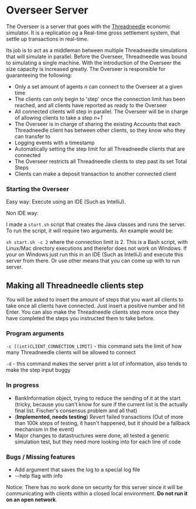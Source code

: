 # Overseer Server

The Overseer is a server that goes with the [Threadneedle](https://github.com/jackymallett/Threadneedle) economic simulator.
It is a replication og a Real-time gross settlement system, that settle up transactions in real-time.

Its job is to act as a middleman between multiple Threadneedle simulations that will simulate in parallel.
Before the Overseer, Threadneedle was bound to simulating a single machine. With the introduction of the Overseer the size capacity is increased greatly.
The Overseer is responsible for guaranteeing the following:

- Only a set amount of agents *n* can connect to the Overseer at a given time
- The clients can only begin to 'step' once the connection limit has been reached, and all clients have reported as ready to the Overseer
- All connected clients will step in parallel. The Overseer will be in charge of allowing clients to take a step *n+1*
- The Overseer is in charge of sharing the existing Accounts that each Threadneedle client has between other clients, so they know who they can transfer to
- Logging events with a timestamp
- Automatically setting the step limit for all Threadneedle clients that are connected
- The Overseer restricts all Threadneedle clients to step past its set Total Steps
- Clients can make a deposit transaction to another connected client

### Starting the Overseer

Easy way: Execute using an IDE (Such as IntelliJ).

Non IDE way:

I made a `start.sh` script that creates the Java classes and runs the server. To run the script, it will require two arguments. An example would be:

`sh start.sh -c 2` where the connection limit is 2. This is a Bash script, with Linux/Mac directory executions and therefor does not work on Windows. If your on Windows just run this in an IDE (Such as IntelliJ) and execute this server from there. Or use other means that you can come up with to run server.

## Making all Threadneedle clients step

You will be asked to insert the amount of steps that you want all clients to take once all clients have connected. 
Just insert a positive number and hit Enter.
You can also make the Threadneedle clients step more once they have completed the steps you instructed them to take before.

### Program arguments

`-c [(int)CLIENT_CONNECTION_LIMIT]` - this command sets the limit of how many Threadneedle clients will be allowed to connect

`-d` - this command makes the server print a lot of information, also tends to make the step input buggy
### In progress

- BankInformation object, trying to reduce the sending of it at the start (tricky, because you can't know for sure if the current list is the actually final list. Fischer's consensus problem and all that)
- (**Implemented, needs testing**) Revert failed transactions (Out of more than 100k steps of testing, it hasn't happened, but it should be a fallback mechanism in the event)
- Major changes to datastructures were done, all tested a generic simulation test, but they need more looking into for each line of code

### Bugs / Missing features

- Add argument that saves the log to a special log file
- --help flag with info

Notice: There has no work done on security for this server since it will be communicating with clients within a closed local environment. **Do not run it on an open network**. 
